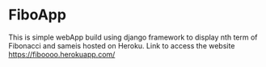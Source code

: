 # FiboApp
This is simple webApp build using django framework to display nth term of Fibonacci and sameis hosted on Heroku.
Link to access the website https://fiboooo.herokuapp.com/
